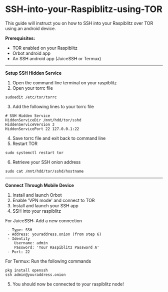 

# SSH-into-your-Raspiblitz-using-TOR

This guide will instruct you on how to SSH into your Raspiblitz over TOR using an android device.



**Prerequisites:**
- TOR enabled on your Raspiblitz 
- Orbot android app
- An SSH android app (JuiceSSH or Termux)

----------------------------------------------

**Setup SSH Hidden Service**
1. Open the command line terminal on your raspiblitz
2. Open your torrc file
  ```
  sudoedit /etc/tor/torrc
  ```
3. Add the following lines to your torrc file  
  ```
  # SSH Hidden Service
  HiddenServiceDir /mnt/hdd/tor/sshd
  HiddenServiceVersion 3
  HiddenServicePort 22 127.0.0.1:22
  ```
4. Save torrc file and exit back to command line
5. Restart TOR
  ```
  sudo systemctl restart tor
  ```
6. Retrieve your SSH onion address
  ```
  sudo cat /mnt/hdd/tor/sshd/hostname
  ```

----------------------------------------------

**Connect Through Mobile Device**
1. Install and launch Orbot
2. Enable 'VPN mode' and connect to TOR
3. Install and launch your SSH app
4. SSH into your raspiblitz

  For JuiceSSH: Add a new connection
  ```
   - Type: SSH
   - Address: youraddress.onion (from step 6)
   - Identity
      Username: admin
      Password: 'Your Raspiblitz Password A'
   - Port: 22
  ```
  For Termux: Run the following commands
  ```
  pkg install openssh
  ssh admin@youraddress.onion
  ```
5. You should now be connected to your raspiblitz node!

